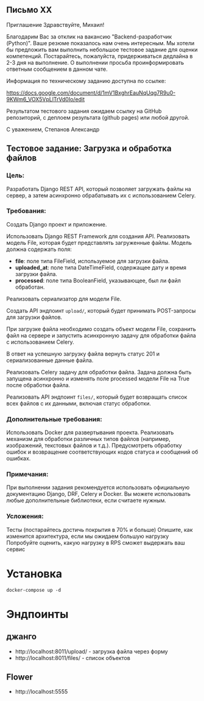## Письмо ХХ
Приглашение
Здравствуйте, Михаил!

Благодарим Вас за отклик на вакансию "Backend-разработчик (Python)". Ваше резюме показалось нам очень интересным. Мы хотели бы предложить вам выполнить небольшое тестовое задание для оценки компетенций. Постарайтесь, пожалуйста, придерживаться дедлайна в 2-3 дня на выполнение. О выполнении просьба проинформировать ответным сообщением в данном чате.

Информация по техническому заданию доступна по ссылке:

https://docs.google.com/document/d/1mV1BxghrEauNqUqg7R9u0-9KWm6_VOX5VpLlTrVd0Io/edit

Результатом тестового задания ожидаем ссылку на GitHub репозиторий, с деплоем результата (github pages) или любой другой.

С уважением,
Степанов Александр


## Тестовое задание: Загрузка и обработка файлов
### Цель:
Разработать Django REST API, который позволяет загружать файлы на сервер, а затем асинхронно обрабатывать их с использованием Celery.
### Требования:
Создать Django проект и приложение.


Использовать Django REST Framework для создания API.
Реализовать модель File, которая будет представлять загруженные файлы. Модель должна содержать поля:

- __file__: поле типа FileField, используемое для загрузки файла.
- __uploaded_at__: поле типа DateTimeField, содержащее дату и время загрузки файла.
- __processed__: поле типа BooleanField, указывающее, был ли файл обработан.

Реализовать сериализатор для модели File.

Создать API эндпоинт `upload/`, который будет принимать POST-запросы для загрузки файлов.

При загрузке файла необходимо создать объект модели File, сохранить файл на сервере и запустить асинхронную задачу для обработки файла с использованием Celery. 

В ответ на успешную загрузку файла вернуть статус 201 и сериализованные данные файла.

Реализовать Celery задачу для обработки файла. Задача должна быть запущена асинхронно и изменять поле processed модели File на True после обработки файла.

Реализовать API эндпоинт `files/`, который будет возвращать список всех файлов с их данными, включая статус обработки.


### Дополнительные требования:
Использовать Docker для развертывания проекта.
Реализовать механизм для обработки различных типов файлов (например, изображений, текстовых файлов и т.д.).
Предусмотреть обработку ошибок и возвращение соответствующих кодов статуса и сообщений об ошибках.
### Примечания:
При выполнении задания рекомендуется использовать официальную документацию Django, DRF, Celery и Docker.
Вы можете использовать любые дополнительные библиотеки, если считаете нужным.
### Усложения:
Тесты (постарайтесь достичь покрытия в 70% и больше)
Опишите, как изменится архитектура, если мы ожидаем большую нагрузку
Попробуйте оценить, какую нагрузку в RPS сможет выдержать ваш сервис


# Установка
```shell
docker-compose up -d
```
# Эндпоинты

## джанго
- http://localhost:8011/upload/ - загрузка файла через форму
- http://localhost:8011/files/ - список объектов

## Flower
- http://localhost:5555